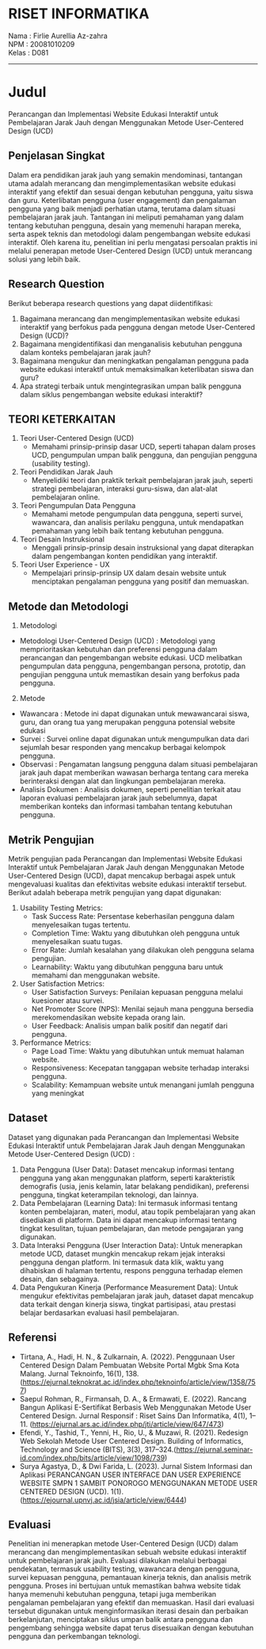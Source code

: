 # RISET INFORMATIKA

Nama  : Firlie Aurellia Az-zahra <br>
NPM   : 20081010209 <br>
Kelas : D081 <hr>


# Judul
Perancangan dan Implementasi Website Edukasi Interaktif untuk Pembelajaran Jarak Jauh dengan Menggunakan Metode User-Centered Design (UCD)

## Penjelasan Singkat
Dalam era pendidikan jarak jauh yang semakin mendominasi, tantangan utama adalah merancang dan mengimplementasikan website edukasi interaktif yang efektif dan sesuai dengan kebutuhan pengguna, yaitu siswa dan guru. Keterlibatan pengguna (user engagement) dan pengalaman pengguna yang baik menjadi perhatian utama, terutama dalam situasi pembelajaran jarak jauh. Tantangan ini meliputi pemahaman yang dalam tentang kebutuhan pengguna, desain yang memenuhi harapan mereka, serta aspek teknis dan metodologi dalam pengembangan website edukasi interaktif. Oleh karena itu, penelitian ini perlu mengatasi persoalan praktis ini melalui penerapan metode User-Centered Design (UCD) untuk merancang solusi yang lebih baik.

## Research Question
Berikut beberapa research questions yang dapat diidentifikasi:

1. Bagaimana merancang dan mengimplementasikan website edukasi interaktif yang berfokus pada pengguna dengan metode User-Centered Design (UCD)?
2. Bagaimana mengidentifikasi dan menganalisis kebutuhan pengguna dalam konteks pembelajaran jarak jauh?
3. Bagaimana mengukur dan meningkatkan pengalaman pengguna pada website edukasi interaktif untuk memaksimalkan keterlibatan siswa dan guru?
4. Apa strategi terbaik untuk mengintegrasikan umpan balik pengguna dalam siklus pengembangan website edukasi interaktif?

## TEORI KETERKAITAN
1. Teori User-Centered Design (UCD)
   * Memahami prinsip-prinsip dasar UCD, seperti tahapan dalam proses UCD, pengumpulan umpan balik pengguna, dan pengujian pengguna (usability testing).
2. Teori Pendidikan Jarak Jauh
   * Menyelidiki teori dan praktik terkait pembelajaran jarak jauh, seperti strategi pembelajaran, interaksi guru-siswa, dan alat-alat pembelajaran online.
3. Teori Pengumpulan Data Pengguna
   * Memahami metode pengumpulan data pengguna, seperti survei, wawancara, dan analisis perilaku pengguna, untuk mendapatkan pemahaman yang lebih baik tentang kebutuhan pengguna.
4. Teori Desain Instruksional
   * Menggali prinsip-prinsip desain instruksional yang dapat diterapkan dalam pengembangan konten pendidikan yang interaktif.
5. Teori User Experience - UX
   * Mempelajari prinsip-prinsip UX dalam desain website untuk menciptakan pengalaman pengguna yang positif dan memuaskan. 

## Metode dan Metodologi
1. Metodologi
- Metodologi User-Centered Design (UCD) : Metodologi yang memprioritaskan kebutuhan dan preferensi pengguna dalam perancangan dan pengembangan website edukasi. UCD melibatkan pengumpulan data pengguna, pengembangan persona, prototip, dan pengujian pengguna untuk memastikan desain yang berfokus pada pengguna.

2. Metode
- Wawancara : Metode ini dapat digunakan untuk mewawancarai siswa, guru, dan orang tua yang merupakan pengguna potensial website edukasi
- Survei : Survei online dapat digunakan untuk mengumpulkan data dari sejumlah besar responden yang mencakup berbagai kelompok pengguna.
- Observasi : Pengamatan langsung pengguna dalam situasi pembelajaran jarak jauh dapat memberikan wawasan berharga tentang cara mereka berinteraksi dengan alat dan lingkungan pembelajaran mereka.
- Analisis Dokumen : Analisis dokumen, seperti penelitian terkait atau laporan evaluasi pembelajaran jarak jauh sebelumnya, dapat memberikan konteks dan informasi tambahan tentang kebutuhan pengguna.

## Metrik Pengujian
Metrik pengujian pada Perancangan dan Implementasi Website Edukasi Interaktif untuk Pembelajaran Jarak Jauh dengan Menggunakan Metode User-Centered Design (UCD), dapat mencakup berbagai aspek untuk mengevaluasi kualitas dan efektivitas website edukasi interaktif tersebut. Berikut adalah beberapa metrik pengujian yang dapat digunakan:

1. Usability Testing Metrics:
   - Task Success Rate: Persentase keberhasilan pengguna dalam menyelesaikan tugas tertentu.
   - Completion Time: Waktu yang dibutuhkan oleh pengguna untuk menyelesaikan suatu tugas.
   - Error Rate: Jumlah kesalahan yang dilakukan oleh pengguna selama pengujian.
   - Learnability: Waktu yang dibutuhkan pengguna baru untuk memahami dan menggunakan website.
2. User Satisfaction Metrics:
   - User Satisfaction Surveys: Penilaian kepuasan pengguna melalui kuesioner atau survei.
   - Net Promoter Score (NPS): Menilai sejauh mana pengguna bersedia merekomendasikan website kepada orang lain.
   - User Feedback: Analisis umpan balik positif dan negatif dari pengguna.
3. Performance Metrics:
   - Page Load Time: Waktu yang dibutuhkan untuk memuat halaman website.
   - Responsiveness: Kecepatan tanggapan website terhadap interaksi pengguna.
   - Scalability: Kemampuan website untuk menangani jumlah pengguna yang meningkat

## Dataset
Dataset yang digunakan pada Perancangan dan Implementasi Website Edukasi Interaktif untuk Pembelajaran Jarak Jauh dengan Menggunakan Metode User-Centered Design (UCD) :
1. Data Pengguna (User Data): Dataset mencakup informasi tentang pengguna yang akan menggunakan platform, seperti karakteristik demografis (usia, jenis kelamin, latar belakang pendidikan), preferensi pengguna, tingkat keterampilan teknologi, dan lainnya.
2. Data Pembelajaran (Learning Data): Ini termasuk informasi tentang konten pembelajaran, materi, modul, atau topik pembelajaran yang akan disediakan di platform. Data ini dapat mencakup informasi tentang tingkat kesulitan, tujuan pembelajaran, dan metode pengajaran yang digunakan.
3. Data Interaksi Pengguna (User Interaction Data): Untuk menerapkan metode UCD, dataset mungkin mencakup rekam jejak interaksi pengguna dengan platform. Ini termasuk data klik, waktu yang dihabiskan di halaman tertentu, respons pengguna terhadap elemen desain, dan sebagainya.
4. Data Pengukuran Kinerja (Performance Measurement Data): Untuk mengukur efektivitas pembelajaran jarak jauh, dataset dapat mencakup data terkait dengan kinerja siswa, tingkat partisipasi, atau prestasi belajar berdasarkan evaluasi hasil pembelajaran.

## Referensi
- Tirtana, A., Hadi, H. N., & Zulkarnain, A. (2022). Penggunaan User Centered Design Dalam Pembuatan Website Portal Mgbk Sma Kota Malang. Jurnal Teknoinfo, 16(1), 138. (https://ejurnal.teknokrat.ac.id/index.php/teknoinfo/article/view/1358/757)
- Saepul Rohman, R., Firmansah, D. A., & Ermawati, E. (2022). Rancang Bangun Aplikasi E-Sertifikat Berbasis Web Menggunakan Metode User Centered Design. Jurnal Responsif : Riset Sains Dan Informatika, 4(1), 1–11. (https://ejurnal.ars.ac.id/index.php/jti/article/view/647/473)
- Efendi, Y., Tashid, T., Yenni, H., Rio, U., & Muzawi, R. (2021). Redesign Web Sekolah Metode User Centered Design. Building of Informatics, Technology and Science (BITS), 3(3), 317–324.(https://ejurnal.seminar-id.com/index.php/bits/article/view/1098/739)
- Surya Agastya, D., & Dwi Farida, L. (2023). Jurnal Sistem Informasi dan Aplikasi PERANCANGAN USER INTERFACE DAN USER EXPERIENCE WEBSITE SMPN 1 SAMBIT PONOROGO MENGGUNAKAN METODE USER CENTERED DESIGN (UCD). 1(1).(https://ejournal.upnvj.ac.id/jsia/article/view/6444)

## Evaluasi
Penelitian ini menerapkan metode User-Centered Design (UCD) dalam merancang dan mengimplementasikan sebuah website edukasi interaktif untuk pembelajaran jarak jauh. Evaluasi dilakukan melalui berbagai pendekatan, termasuk usability testing, wawancara dengan pengguna, survei kepuasan pengguna, pemantauan kinerja teknis, dan analisis metrik pengguna. Proses ini bertujuan untuk memastikan bahwa website tidak hanya memenuhi kebutuhan pengguna, tetapi juga memberikan pengalaman pembelajaran yang efektif dan memuaskan. Hasil dari evaluasi tersebut digunakan untuk menginformasikan iterasi desain dan perbaikan berkelanjutan, menciptakan siklus umpan balik antara pengguna dan pengembang sehingga website dapat terus disesuaikan dengan kebutuhan pengguna dan perkembangan teknologi.
